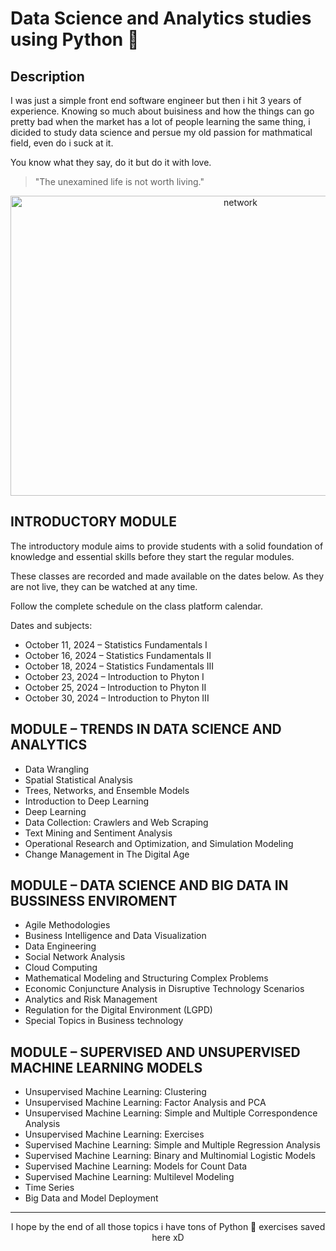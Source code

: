 
<h1>
Data Science and Analytics studies using Python 🐍
  
</h1>

<h2>
  Description
</h2>

I was just a simple front end software engineer but then i hit 3 years of experience. Knowing so much about buisiness and how the things can go pretty bad when the market has a lot of people learning the same thing, i dicided to study data science and persue my old passion for mathmatical field, even do i suck at it.


You know what they say, do it but do it with love.


> "The unexamined life is not worth living."


<div  align=center>

  <img  width=720  height=480 src="https://github.com/user-attachments/assets/65d7eb1d-07c3-4fb6-8ed1-f3705f072647" alt="network"/>
  
</div>



## INTRODUCTORY MODULE


The introductory module aims to provide students with a solid foundation of knowledge and essential skills before they start the regular modules.

These classes are recorded and made available on the dates below. As they are not live, they can be watched at any time.

Follow the complete schedule on the class platform calendar.

Dates and subjects:

* October 11, 2024 – Statistics Fundamentals I
* October 16, 2024 – Statistics Fundamentals II
* October 18, 2024 – Statistics Fundamentals III
* October 23, 2024 – Introduction to Phyton I
* October 25, 2024 – Introduction to Phyton II
* October 30, 2024 – Introduction to Phyton III

## MODULE – TRENDS IN DATA SCIENCE AND ANALYTICS

* Data Wrangling
* Spatial Statistical Analysis
* Trees, Networks, and Ensemble Models
* Introduction to Deep Learning
* Deep Learning
* Data Collection: Crawlers and Web Scraping
* Text Mining and Sentiment Analysis
* Operational Research and Optimization, and Simulation Modeling
* Change Management in The Digital Age

## MODULE – DATA SCIENCE AND BIG DATA IN BUSSINESS ENVIROMENT

* Agile Methodologies
* Business Intelligence and Data Visualization
* Data Engineering
* Social Network Analysis
* Cloud Computing
* Mathematical Modeling and Structuring Complex Problems
* Economic Conjuncture Analysis in Disruptive Technology Scenarios
* Analytics and Risk Management
* Regulation for the Digital Environment (LGPD)
* Special Topics in Business technology

## MODULE – SUPERVISED AND UNSUPERVISED MACHINE LEARNING MODELS

* Unsupervised Machine Learning: Clustering
* Unsupervised Machine Learning: Factor Analysis and PCA
* Unsupervised Machine Learning: Simple and Multiple Correspondence Analysis
* Unsupervised Machine Learning: Exercises
* Supervised Machine Learning: Simple and Multiple Regression Analysis
* Supervised Machine Learning: Binary and Multinomial Logistic Models
* Supervised Machine Learning: Models for Count Data
* Supervised Machine Learning: Multilevel Modeling
* Time Series
* Big Data and Model Deployment

<hr />

<div align=center>I hope by the end of all those topics i have tons of Python 🐍 exercises saved here xD </div>


